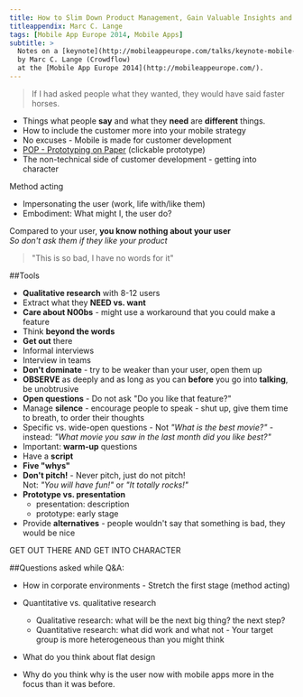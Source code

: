 ```yaml
---
title: How to Slim Down Product Management, Gain Valuable Insights and Make Customers Early by Leaving Your Comfort Zone
titleappendix: Marc C. Lange
tags: [Mobile App Europe 2014, Mobile Apps]
subtitle: >
  Notes on a [keynote](http://mobileappeurope.com/talks/keynote-mobile-customer-development/ "How to Slim Down Product Management, Gain Valuable Insights and Make Customers Early by Leaving Your Comfort Zone")
  by Marc C. Lange (Crowdflow) 
  at the [Mobile App Europe 2014](http://mobileappeurope.com/).
---
```


> If I had asked people what they wanted, they would have said faster horses.

* Things what people **say** and what they **need** are **different** things.
* How to include the customer more into your mobile strategy
* No excuses - Mobile is made for customer development
* [POP - Prototyping on Paper](https://play.google.com/store/apps/details?id=in.woomoo.pop&hl=en) (clickable prototype)
* The non-technical side of customer development - getting into character

Method acting

* Impersonating the user (work, life with/like them)
* Embodiment: What might I, the user do?

Compared to your user, **you know nothing about your user**  
*So don't ask them if they like your product*
> "This is so bad, I have no words for it"

##Tools
* **Qualitative research** with 8-12 users
* Extract what they **NEED vs. want**
* **Care about N00bs** - might use a workaround that you could make a feature
* Think **beyond the words**
* **Get out** there
* Informal interviews
* Interview in teams
* **Don't dominate** - try to be weaker than your user, open them up
* **OBSERVE** as deeply and as long as you can **before** you go into **talking**, be unobtrusive 
* **Open questions** - Do not ask "Do you like that feature?"
* Manage **silence** - encourage people to speak - shut up, give them time to breath, to order their thoughts
* Specific vs. wide-open questions -  Not *"What is the best movie?"* - instead: *"What movie you saw in the last month did you like best?"*
* Important: **warm-up** questions
* Have a **script**
* **Five "whys"**
* **Don't pitch!** - Never pitch, just do not pitch!  
 Not: *"You will have fun!"* or *"It totally rocks!"*
* **Prototype vs. presentation**
    * presentation: description
    * prototype: early stage
* Provide **alternatives** - people wouldn't say that something is bad, they would be nice

GET OUT THERE AND GET INTO CHARACTER

##Questions asked while Q&A:

* How in corporate environments - Stretch the first stage (method acting)

* Quantitative vs. qualitative research
    * Qualitative research: what will be the next big thing? the next step?
    * Quantitative research: what did work and what not - Your target group is more heterogeneous than you might think
* What do you think about flat design
* Why do you think why is the user now with mobile apps more in the focus than it was before.
